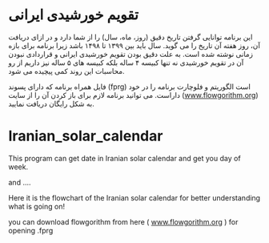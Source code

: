 #  تقویم خورشیدی ایرانی
این برنامه توانایی گرفتن تاریخ دقیق (روز، ماه، سال) را از شما دارد و در ازای دریافت آن، روز هفته آن تاریخ را می گوید.
سال باید بین ۱۳۹۹ تا ۱۴۹۸ باشد زیرا برنامه برای بازه زمانی نوشته شده است.
به علت دقیق بودن تقویم خورشیدی ایرانی و قراردادی نبودن آن در تقویم خورشیدی نه تنها کبیسه ۴ ساله بلکه کبیسه های ۵ ساله نیز داریم از رو محاسبات این روند کمی پیچیده می شود.

فایل همراه برنامه که دارای پسوند (fprg) است الگوریتم و فلوچارت برنامه را در خود داراست. 
می توانید برنامه لازم برای باز کردن آن را از سایت (www.flowgorithm.org) به شکل رایگان دریافت نمایید.


# Iranian_solar_calendar
This program can get date in Iranian solar calendar and get you day of week.

and ....

Here it is the flowchart of the Iranian solar calendar for better understanding what is going on!

you can download flowgorithm from here ( www.flowgorithm.org ) for opening .fprg
